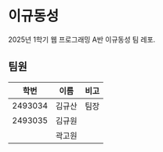 # 이규동성
2025년 1학기 웹 프로그래밍 A반 이규동성 팀 레포.

## 팀원

|학번|이름|비고|
|--|--|--|
|2493034|김규산|팀장|
|2493035|김규원| |
|  |곽고원| |
